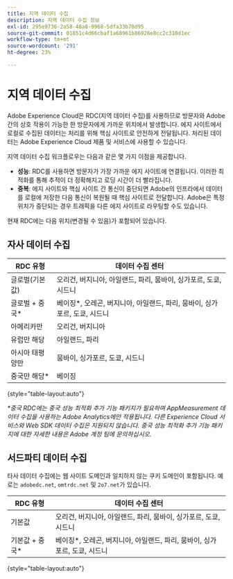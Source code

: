 ```yaml
---
title: 지역 데이터 수집
description: 지역 데이터 수집 정보
exl-id: 295e9736-2a58-48a8-9968-5dfa33b70d95
source-git-commit: 01851c4d66cbaf1a68961b86926e8cc2c310d1ec
workflow-type: tm+mt
source-wordcount: '291'
ht-degree: 23%

---
```


# 지역 데이터 수집

Adobe Experience Cloud은 RDC(지역 데이터 수집)를 사용하므로 방문자와 Adobe 간의 상호 작용이 가능한 한 방문자에게 가까운 위치에서 발생합니다. 에지 사이트에서 로컬로 수집된 데이터는 처리를 위해 핵심 사이트로 안전하게 전달됩니다. 처리된 데이터는 Adobe Experience Cloud 제품 및 서비스에 사용할 수 있습니다.

지역 데이터 수집 워크플로우는 다음과 같은 몇 가지 이점을 제공합니다.

* **성능**: RDC를 사용하면 방문자가 가장 가까운 에지 사이트에 연결됩니다. 이러한 최적화를 통해 추적이 더 정확해지고 로딩 시간이 더 빨라집니다.
* **중복**: 에지 사이트와 핵심 사이트 간 통신이 중단되면 Adobe의 인프라에서 데이터를 로컬에 저장한 다음 통신이 복원될 때 핵심 사이트로 전달합니다. Adobe은 특정 위치가 중단되는 경우 트래픽을 다른 에지 사이트로 라우팅할 수도 있습니다.

현재 RDC에는 다음 위치(변경될 수 있음)가 포함되어 있습니다.

## 자사 데이터 수집

| RDC 유형 | 데이터 수집 센터 |
| --- | --- |
| 글로벌(기본값) | 오리건, 버지니아, 아일랜드, 파리, 뭄바이, 싱가포르, 도쿄, 시드니 |
| 글로벌 + 중국* | 베이징*, 오레곤, 버지니아, 아일랜드, 파리, 뭄바이, 싱가포르, 도쿄, 시드니 |
| 아메리카만 | 오리건, 버지니아 |
| 유럽만 해당 | 아일랜드, 파리 |
| 아시아 태평양만 | 뭄바이, 싱가포르, 도쿄, 시드니 |
| 중국만 해당* | 베이징 |

{style="table-layout:auto"}

_*중국 RDC에는 중국 성능 최적화 추가 기능 패키지가 필요하며 AppMeasurement 데이터 수집을 사용하는 Adobe Analytics에만 적용됩니다. 다른 Experience Cloud 서비스와 Web SDK 데이터 수집은 지원되지 않습니다. 중국 성능 최적화 추가 기능 패키지에 대한 자세한 내용은 Adobe 계정 팀에 문의하십시오._

## 서드파티 데이터 수집

타사 데이터 수집에는 웹 사이트 도메인과 일치하지 않는 쿠키 도메인이 포함됩니다. 예로는 `adobedc.net`, `omtrdc.net` 및 `2o7.net`가 있습니다.

| RDC 유형 | 데이터 수집 센터 |
| --- | --- |
| 기본값 | 오리건, 버지니아, 아일랜드, 파리, 뭄바이, 싱가포르, 도쿄, 시드니 |
| 기본값 + 중국* | 베이징*, 오레곤, 버지니아, 아일랜드, 파리, 뭄바이, 싱가포르, 도쿄, 시드니 |

{style="table-layout:auto"}
